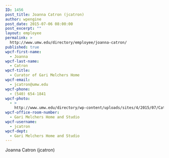 ```yaml
---
ID: 1456
post_title: Joanna Catron (jcatron)
author: wpengine
post_date: 2015-07-06 08:00:00
post_excerpt: ""
layout: employee
permalink: >
  http://www.umw.edu/directory/employee/joanna-catron/
published: true
wpcf-first-name:
  - Joanna
wpcf-last-name:
  - Catron
wpcf-title:
  - Curator of Gari Melchers Home
wpcf-email:
  - jcatron@umw.edu
wpcf-phone:
  - (540) 654-1841
wpcf-photo:
  - >
    http://www.umw.edu/directory/wp-content/uploads/sites/4/2015/07/Catron-Joanna01.jpg
wpcf-office-room-number:
  - Gari Melchers Home and Studio
wpcf-username:
  - jcatron
wpcf-dept:
  - Gari Melchers Home and Studio
---
```

Joanna Catron (jcatron)